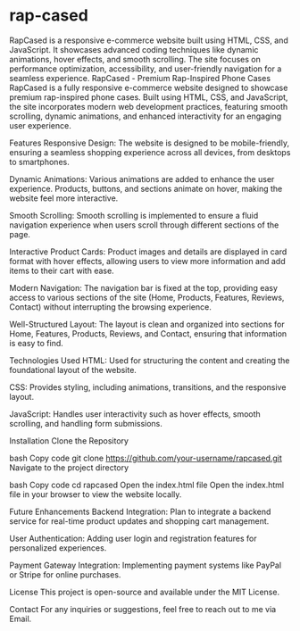 # rap-cased
RapCased is a responsive e-commerce website built using HTML, CSS, and JavaScript. It showcases advanced coding techniques like dynamic animations, hover effects, and smooth scrolling. The site focuses on performance optimization, accessibility, and user-friendly navigation for a seamless experience.
RapCased - Premium Rap-Inspired Phone Cases
RapCased is a fully responsive e-commerce website designed to showcase premium rap-inspired phone cases. Built using HTML, CSS, and JavaScript, the site incorporates modern web development practices, featuring smooth scrolling, dynamic animations, and enhanced interactivity for an engaging user experience.

Features
Responsive Design: The website is designed to be mobile-friendly, ensuring a seamless shopping experience across all devices, from desktops to smartphones.

Dynamic Animations: Various animations are added to enhance the user experience. Products, buttons, and sections animate on hover, making the website feel more interactive.

Smooth Scrolling: Smooth scrolling is implemented to ensure a fluid navigation experience when users scroll through different sections of the page.

Interactive Product Cards: Product images and details are displayed in card format with hover effects, allowing users to view more information and add items to their cart with ease.

Modern Navigation: The navigation bar is fixed at the top, providing easy access to various sections of the site (Home, Products, Features, Reviews, Contact) without interrupting the browsing experience.

Well-Structured Layout: The layout is clean and organized into sections for Home, Features, Products, Reviews, and Contact, ensuring that information is easy to find.

Technologies Used
HTML: Used for structuring the content and creating the foundational layout of the website.

CSS: Provides styling, including animations, transitions, and the responsive layout.

JavaScript: Handles user interactivity such as hover effects, smooth scrolling, and handling form submissions.

Installation
Clone the Repository

bash
Copy code
git clone https://github.com/your-username/rapcased.git
Navigate to the project directory

bash
Copy code
cd rapcased
Open the index.html file
Open the index.html file in your browser to view the website locally.

Future Enhancements
Backend Integration: Plan to integrate a backend service for real-time product updates and shopping cart management.

User Authentication: Adding user login and registration features for personalized experiences.

Payment Gateway Integration: Implementing payment systems like PayPal or Stripe for online purchases.

License
This project is open-source and available under the MIT License.

Contact
For any inquiries or suggestions, feel free to reach out to me via Email.
